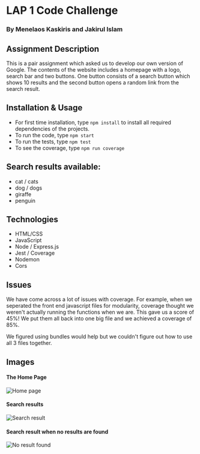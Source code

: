 # LAP 1 Code Challenge
### By Menelaos Kaskiris and Jakirul Islam 

## Assignment Description
This is a pair assignment which asked us to develop our own version of Google. The contents of the website includes a homepage with a logo, search bar and two buttons. One button consists of a search button which shows 10 results and the second button opens a random link from the search result.

## Installation & Usage
- For first time installation, type `npm install` to install all required dependencies of the projects.
- To run the code, type `npm start`
- To run the tests, type `npm test`
- To see the coverage, type `npm run coverage`

## Search results available:
- cat / cats
- dog / dogs
- giraffe 
- penguin

## Technologies
- HTML/CSS
- JavaScript
- Node / Express.js
- Jest / Coverage
- Nodemon
- Cors

## Issues

We have come across a lot of issues with coverage. For example, when we seperated the front end javascript files for modularity, coverage thought we weren't actually running the functions when we are. This gave us a score of 45%! We put them all back into one big file and we achieved a coverage of 85%.

We figured using bundles would help but we couldn't figure out how to use all 3 files together.

## Images

#### The Home Page
![Home page](https://i.gyazo.com/07b68afcd250d4d40f950af882dd8c7f.png)

#### Search results
![Search result](https://i.gyazo.com/d046e9f25cdd9b83b14fc59b38bf967d.png)

#### Search result when no results are found
![No result found](https://i.gyazo.com/c8f0fb09e3de60803e42b091eaeed4b9.png)
